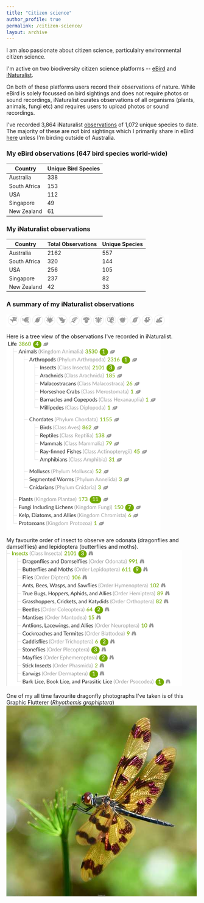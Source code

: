 ```yaml
---
title: "Citizen science"
author_profile: true
permalink: /citizen-science/
layout: archive
---
```


I am also passionate about citizen science, particulalry environmental citizen science. 

I'm active on two biodiversity citizen science platforms -- [eBird](https://ebird.org/) and [iNaturalist](https://www.inaturalist.org). 

On both of these platforms users record their observations of nature. While eBird is solely focussed on bird sightings and does not require photos or sound recordings, iNaturalist curates observations of all organisms (plants, animals, fungi etc) and requires users to upload photos or sound recordings.

I've recorded 3,864 iNaturalist [observations](https://www.inaturalist.org/people/2702800) of 1,072 unique species to date. The majority of these are not bird sightings which I primarily share in eBird [here]( https://ebird.org/profile/MTQzNjM0OA) unless I'm birding outside of Australia.

### My eBird observations (647 bird species world-wide)

| Country         | Unique Bird Species     |
|-----------------|-------------------------|
| Australia       | 338                     |
| South Africa    | 153                     |
| USA             | 112                     |
| Singapore       | 49                      |          
| New Zealand     | 61                      |

### My iNaturalist observations

| Country         | Total Observations | Unique Species|
|-----------------|--------------------|---------------|
| Australia       | 2162               | 557           |
| South Africa    | 320                | 144           |
| USA             | 256                | 105           |
| Singapore       | 237                | 82            |            
| New Zealand     | 42                 | 33            |

### A summary of my iNaturalist observations
![Life List images](/images/LifeList_iNaturalist.png)

Here is a tree view of the observations I've recorded in iNaturalist.
![Tree view of my life list](/images/TreeViewLifeList_iNaturalist.png)

My favourite order of insect to observe are odonata (dragonflies and damselflies) and lepidoptera (butterflies and moths).
![Insects](/images/Insects.png)

One of my all time favourite dragonfly photographs I've taken is of this Graphic Flutterer (*Rhyothemis graphiptera*)
![Dragonfly](/images/dragonfly.jpeg)
